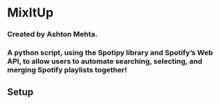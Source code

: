 # MixItUp
### Created by Ashton Mehta.
### A python script, using the Spotipy library and Spotify’s Web API, to allow users to automate searching, selecting, and merging Spotify playlists together!
## Setup
 
